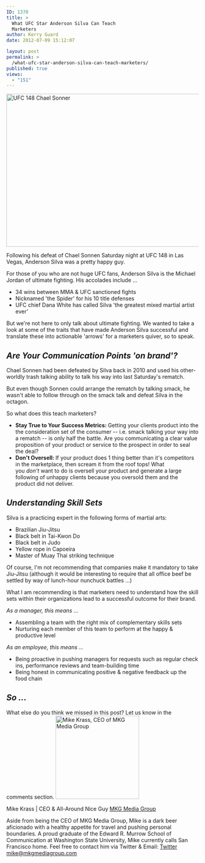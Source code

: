 ```yaml
---
ID: 1370
title: >
  What UFC Star Anderson Silva Can Teach
  Marketers
author: Kerry Guard
date: 2012-07-09 15:12:07

layout: post
permalink: >
  /what-ufc-star-anderson-silva-can-teach-marketers/
published: true
views:
  - "151"
---
```

<img class="aligncenter size-full wp-image-1371" title="Anderson Silva" src="http://mkgmediagroup.com/wp-content/uploads/2012/07/1341733793_4243_Silva.jpeg" alt="UFC 148 Chael Sonner" width="600" height="400" />

Following his defeat of Chael Sonnen Saturday night at UFC 148 in Las Vegas, Anderson Silva was a pretty happy guy.

For those of you who are not huge UFC fans, Anderson Silva is the Michael Jordan of ultimate fighting. His accolades include ...
<ul>
	<li>34 wins between MMA &amp; UFC sanctioned fights</li>
	<li>Nicknamed 'the Spider' for his 10 title defenses</li>
	<li>UFC chief Dana White has called Silva 'the greatest mixed martial artist ever'</li>
</ul>
But we're not here to only talk about ultimate fighting. We wanted to take a look at some of the traits that have made Anderson Silva successful and translate these into actionable 'arrows' for a marketers quiver, so to speak.
<h2><em>Are Your Communication Points 'on brand'? </em></h2>
Chael Sonnen had been defeated by Silva back in 2010 and used his other-worldly trash talking ability to talk his way into last Saturday's rematch.

But even though Sonnen could arrange the rematch by talking smack, he wasn't able to follow through on the smack talk and defeat Silva in the octagon.

So what does this teach marketers?
<ul>
	<li><strong>Stay True to Your Success Metrics: </strong>Getting your clients product into the the consideration set of the consumer -- i.e. smack talking your way into a rematch -- is only half the battle. Are you communicating a clear value proposition of your product or service to the prospect in order to seal the deal?</li>
	<li><strong>Don't Oversell: </strong>If your product does 1 thing better than it's competitors in the marketplace, then scream it from the roof tops! What you <em>don't </em>want to do is oversell your product and generate a large following of unhappy clients because you oversold them and the product did not deliver.</li>
</ul>
<h2><em>Understanding Skill Sets</em></h2>
Silva is a practicing expert in the following forms of martial arts:
<ul>
	<li>Brazilian Jiu-Jitsu</li>
	<li>Black belt in Tai-Kwon Do</li>
	<li>Black belt in Judo</li>
	<li>Yellow rope in Capoeira</li>
	<li>Master of Muay Thai striking technique</li>
</ul>
Of course, I'm not recommending that companies make it mandatory to take Jiu-Jitsu (although it would be interesting to require that all office beef be settled by way of lunch-hour nunchuck battles ...)

What I am recommending is that marketers need to understand how the skill sets within their organizations lead to a successful outcome for their brand.

<em>As a manager, this means ...</em>
<ul>
	<li>Assembling a team with the right mix of complementary skills sets</li>
	<li>Nurturing each member of this team to perform at the happy &amp; productive level</li>
</ul>
<div></div>
<div><em>As an employee, this means ...</em></div>
<div>
<ul>
	<li>Being proactive in pushing managers for requests such as regular check ins, performance reviews and team-building time</li>
	<li>Being honest in communicating positive &amp; negative feedback up the food chain</li>
</ul>
</div>
<h2><em>So ...</em></h2>
What else do you think we missed in this post? Let us know in the comments section.

<img src="http://mkgmediagroup.com/wp-content/uploads/2011/08/mk_median_bw_head.jpeg" alt="Mike Krass, CEO of MKG Media Group" width="219" height="218" class="alignleft size-full wp-image-1794" />

<span itemprop="jobTitle">Mike Krass | CEO & All-Around Nice Guy</span>
<a href="http://www.mkgmediagroup.com" itemprop="url">MKG Media Group</a>
</span>

Aside from being the CEO of MKG Media Group, Mike is a dark beer aficionado with a healthy appetite for travel and pushing personal boundaries. A proud graduate of the Edward R. Murrow School of Communication at Washington State University, Mike currently calls San Francisco home. Feel free to contact him via Twitter & Email:
<a href="http://www.twitter.com/mikekrass" itemprop="url">Twitter</a>
<a href="mailto:mike@mkgmediagroup.com" itemprop="email">mike@mkgmediagroup.com</a>
</div>